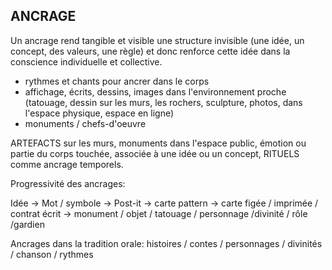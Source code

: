 ## ANCRAGE

Un ancrage rend tangible et visible une structure invisible (une idée, un concept, des valeurs, une règle) et donc renforce cette idée dans la conscience individuelle et collective.

- rythmes et chants pour ancrer dans le corps
- affichage, écrits, dessins, images dans l'environnement proche (tatouage,  dessin sur les murs, les rochers, sculpture, photos, dans l'espace physique, espace en ligne)
- monuments / chefs-d'oeuvre

ARTEFACTS sur les murs, monuments dans l'espace public, émotion ou partie du corps touchée, associée à une idée ou un concept, RITUELS comme ancrage temporels.

Progressivité des ancrages:

Idée -> Mot / symbole -> Post-it -> carte pattern -> carte figée / imprimée / contrat écrit -> monument / objet / tatouage / personnage /divinité / rôle /gardien

Ancrages dans la tradition orale: histoires / contes / personnages / divinités / chanson / rythmes


